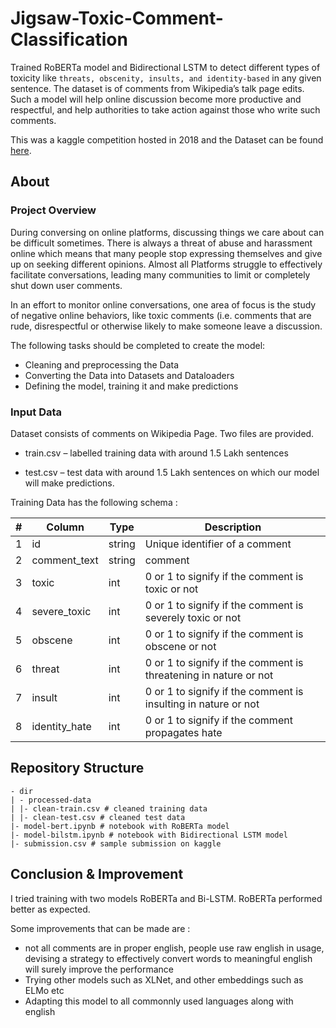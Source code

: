 # Jigsaw-Toxic-Comment-Classification

Trained RoBERTa model and Bidirectional LSTM to detect different types of toxicity like `threats, obscenity, insults, and identity-based` in any given sentence. The dataset is of comments from Wikipedia’s talk page edits. Such a model will help online discussion become more productive and respectful, and help authorities to take action against those who write such comments.

This was a kaggle competition hosted in 2018 and the Dataset can be found [here](https://www.kaggle.com/c/jigsaw-toxic-comment-classification-challenge/data).
## About

### Project Overview

During conversing on online platforms, discussing things we care about can be difficult sometimes. There is always a threat of abuse and harassment online which means that many people stop expressing themselves and give up on seeking different opinions. Almost all Platforms struggle to effectively facilitate conversations, leading many communities to limit or completely shut down user comments.

In an effort to monitor online conversations, one area of focus is the study of negative online behaviors, like toxic comments (i.e. comments that are rude, disrespectful or otherwise likely to make someone leave a discussion.

The following tasks should be completed 
to create the model:

* Cleaning and preprocessing the Data
* Converting the Data into Datasets and Dataloaders
* Defining the model, training it and make predictions


### Input Data

Dataset consists of comments on Wikipedia Page. Two files are provided.

* train.csv – labelled training data with around 1.5 Lakh sentences

* test.csv – test data with around 1.5 Lakh sentences on which our model will make predictions.

Training Data has the following schema :


|#| Column | Type | Description |
| --- | --- | --- | --- |
| 1 | id | string | Unique identifier of a comment|
| 2 | comment_text | string | comment |
| 3 | toxic | int | 0 or 1 to signify if the comment is toxic or not |
| 4 | severe_toxic | int | 0 or 1 to signify if the comment is severely toxic or not |
| 5 | obscene | int | 0 or 1 to signify if the comment is obscene or not |
| 6 | threat | int | 0 or 1 to signify if the comment is threatening in nature or not |
| 7 | insult | int |0 or 1 to signify if the comment is insulting in nature or not |
| 8 | identity_hate | int |0 or 1 to signify if the comment propagates hate |

## Repository Structure

```
- dir
| - processed-data
| |- clean-train.csv # cleaned training data
| |- clean-test.csv # cleaned test data
|- model-bert.ipynb # notebook with RoBERTa model 
|- model-bilstm.ipynb # notebook with Bidirectional LSTM model
|- submission.csv # sample submission on kaggle

```

## Conclusion & Improvement

I tried training with two models RoBERTa and Bi-LSTM. RoBERTa performed better as expected. 


Some improvements that can be made are :

* not all comments are in proper english, people use raw english in usage, devising a strategy to effectively convert words to meaningful english will surely improve the performance
* Trying other models such as XLNet, and other embeddings such as ELMo etc
* Adapting this model to all commonnly used languages along with english


